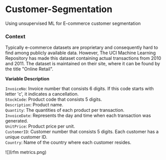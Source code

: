 # Customer-Segmentation
Using unsupervised ML for E-commerce customer segmentation

### Context
Typically e-commerce datasets are proprietary and consequently hard to find among publicly available data. However, The UCI Machine Learning Repository has made this dataset containing actual transactions from 2010 and 2011. The dataset is maintained on their site, where it can be found by the title "Online Retail".

**Variable Description**

`InvoiceNo`: Invoice number that consists 6 digits. If this code starts with letter 'c', it indicates a cancellation.<br>
`StockCode`: Product code that consists 5 digits.<br>
`Description`: Product name.<br>
`Quantity`: The quantities of each product per transaction.<br>
`InvoiceDate`: Represents the day and time when each transaction was generated.<br>
`UnitPrice`: Product price per unit.<br>
`CustomerID`: Customer number that consists 5 digits. Each customer has a unique customer ID.<br>
`Country`: Name of the country where each customer resides.<br>

![](rfm metrics.png)


